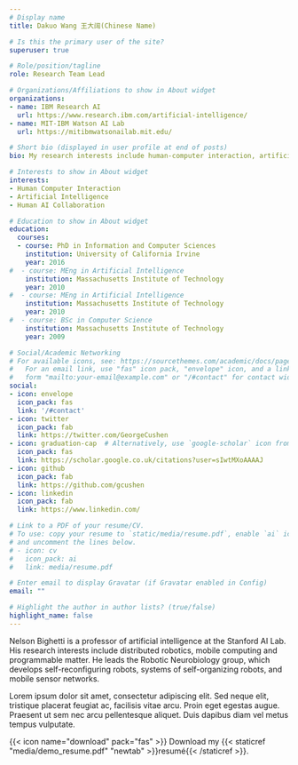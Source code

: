 ```yaml
---
# Display name
title: Dakuo Wang 王大阔(Chinese Name)

# Is this the primary user of the site?
superuser: true

# Role/position/tagline
role: Research Team Lead

# Organizations/Affiliations to show in About widget
organizations:
- name: IBM Research AI
  url: https://www.research.ibm.com/artificial-intelligence/
- name: MIT-IBM Watson AI Lab
  url: https://mitibmwatsonailab.mit.edu/

# Short bio (displayed in user profile at end of posts)
bio: My research interests include human-computer interaction, artificial intelligence, and human-AI collaboration.

# Interests to show in About widget
interests:
- Human Computer Interaction
- Artificial Intelligence
- Human AI Collaboration

# Education to show in About widget
education:
  courses:
  - course: PhD in Information and Computer Sciences
    institution: University of California Irvine
    year: 2016
#  - course: MEng in Artificial Intelligence
    institution: Massachusetts Institute of Technology
    year: 2010
#  - course: MEng in Artificial Intelligence
    institution: Massachusetts Institute of Technology
    year: 2010
#  - course: BSc in Computer Science
    institution: Massachusetts Institute of Technology
    year: 2009

# Social/Academic Networking
# For available icons, see: https://sourcethemes.com/academic/docs/page-builder/#icons
#   For an email link, use "fas" icon pack, "envelope" icon, and a link in the
#   form "mailto:your-email@example.com" or "/#contact" for contact widget.
social:
- icon: envelope
  icon_pack: fas
  link: '/#contact'
- icon: twitter
  icon_pack: fab
  link: https://twitter.com/GeorgeCushen
- icon: graduation-cap  # Alternatively, use `google-scholar` icon from `ai` icon pack
  icon_pack: fas
  link: https://scholar.google.co.uk/citations?user=sIwtMXoAAAAJ
- icon: github
  icon_pack: fab
  link: https://github.com/gcushen
- icon: linkedin
  icon_pack: fab
  link: https://www.linkedin.com/

# Link to a PDF of your resume/CV.
# To use: copy your resume to `static/media/resume.pdf`, enable `ai` icons in `params.toml`, 
# and uncomment the lines below.
# - icon: cv
#   icon_pack: ai
#   link: media/resume.pdf

# Enter email to display Gravatar (if Gravatar enabled in Config)
email: ""

# Highlight the author in author lists? (true/false)
highlight_name: false
---
```


Nelson Bighetti is a professor of artificial intelligence at the Stanford AI Lab. His research interests include distributed robotics, mobile computing and programmable matter. He leads the Robotic Neurobiology group, which develops self-reconfiguring robots, systems of self-organizing robots, and mobile sensor networks.

Lorem ipsum dolor sit amet, consectetur adipiscing elit. Sed neque elit, tristique placerat feugiat ac, facilisis vitae arcu. Proin eget egestas augue. Praesent ut sem nec arcu pellentesque aliquet. Duis dapibus diam vel metus tempus vulputate.

{{< icon name="download" pack="fas" >}} Download my {{< staticref "media/demo_resume.pdf" "newtab" >}}resumé{{< /staticref >}}.
